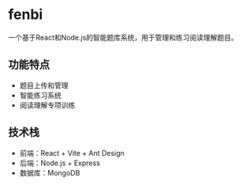 # fenbi

一个基于React和Node.js的智能题库系统，用于管理和练习阅读理解题目。

## 功能特点

- 题目上传和管理
- 智能练习系统
- 阅读理解专项训练

## 技术栈

- 前端：React + Vite + Ant Design
- 后端：Node.js + Express
- 数据库：MongoDB
